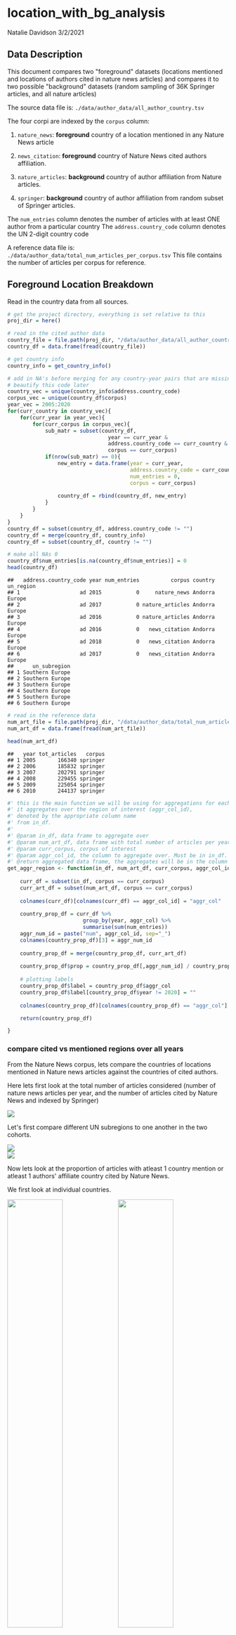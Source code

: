 location\_with\_bg\_analysis
================
Natalie Davidson
3/2/2021

## Data Description

This document compares two "foreground" datasets (locations mentioned and locations of authors cited in nature news articles) and compares it to two possible "background" datasets (random sampling of 36K Springer articles, and all nature articles)

The source data file is: `./data/author_data/all_author_country.tsv`

The four corpi are indexed by the `corpus` column:

1.  `nature_news`: **foreground** country of a location mentioned in any Nature News article

2.  `news_citation`: **foreground** country of Nature News cited authors affiliation.

3.  `nature_articles`: **background** country of author affiliation from Nature articles.

4.  `springer`: **background** country of author affiliation from random subset of Springer articles.

The `num_entries` column denotes the number of articles with at least ONE author from a particular country The `address.country_code` column denotes the UN 2-digit country code

A reference data file is: `./data/author_data/total_num_articles_per_corpus.tsv` This file contains the number of articles per corpus for reference.

## Foreground Location Breakdown

Read in the country data from all sources.

``` r
# get the project directory, everything is set relative to this
proj_dir = here()

# read in the cited author data
country_file = file.path(proj_dir, "/data/author_data/all_author_country.tsv")
country_df = data.frame(fread(country_file))

# get country info
country_info = get_country_info()

# add in NA's before merging for any country-year pairs that are missing
# beautify this code later
country_vec = unique(country_info$address.country_code)
corpus_vec = unique(country_df$corpus)
year_vec = 2005:2020
for(curr_country in country_vec){
    for(curr_year in year_vec){
        for(curr_corpus in corpus_vec){
            sub_matr = subset(country_df, 
                                year == curr_year & 
                                address.country_code == curr_country &
                                corpus == curr_corpus)
            if(nrow(sub_matr) == 0){
                new_entry = data.frame(year = curr_year,
                                       address.country_code = curr_country,
                                       num_entries = 0,
                                       corpus = curr_corpus)
                
                country_df = rbind(country_df, new_entry)
            }
        }
    }
}
country_df = subset(country_df, address.country_code != "")
country_df = merge(country_df, country_info)
country_df = subset(country_df, country != "")

# make all NAs 0
country_df$num_entries[is.na(country_df$num_entries)] = 0
head(country_df)
```

    ##   address.country_code year num_entries          corpus country un_region
    ## 1                   ad 2015           0     nature_news Andorra    Europe
    ## 2                   ad 2017           0 nature_articles Andorra    Europe
    ## 3                   ad 2016           0 nature_articles Andorra    Europe
    ## 4                   ad 2016           0   news_citation Andorra    Europe
    ## 5                   ad 2018           0   news_citation Andorra    Europe
    ## 6                   ad 2017           0   news_citation Andorra    Europe
    ##      un_subregion
    ## 1 Southern Europe
    ## 2 Southern Europe
    ## 3 Southern Europe
    ## 4 Southern Europe
    ## 5 Southern Europe
    ## 6 Southern Europe

``` r
# read in the reference data
num_art_file = file.path(proj_dir, "/data/author_data/total_num_articles_per_corpus.tsv")
num_art_df = data.frame(fread(num_art_file))

head(num_art_df)
```

    ##   year tot_articles   corpus
    ## 1 2005       166340 springer
    ## 2 2006       185832 springer
    ## 3 2007       202791 springer
    ## 4 2008       229455 springer
    ## 5 2009       225054 springer
    ## 6 2010       244137 springer

``` r
#' this is the main function we will be using for aggregations for each plot
#' it aggregates over the region of interest (aggr_col_id),
#' denoted by the appropriate column name
#' from in_df.
#' 
#' @param in_df, data frame to aggregate over
#' @param num_art_df, data frame with total number of articles per year, per corpus
#' @param curr_corpus, corpus of interest
#' @param aggr_col_id, the column to aggregate over. Must be in in_df.
#' @return aggregated data frame, the aggregates will be in the column num_(aggr_col_id)
get_aggr_region <- function(in_df, num_art_df, curr_corpus, aggr_col_id){
    
    curr_df = subset(in_df, corpus == curr_corpus)
    curr_art_df = subset(num_art_df, corpus == curr_corpus)
    
    colnames(curr_df)[colnames(curr_df) == aggr_col_id] = "aggr_col"
    
    country_prop_df = curr_df %>% 
                        group_by(year, aggr_col) %>% 
                        summarise(sum(num_entries)) 
    aggr_num_id = paste("num", aggr_col_id, sep="_")
    colnames(country_prop_df)[3] = aggr_num_id
    
    country_prop_df = merge(country_prop_df, curr_art_df)
    
    country_prop_df$prop = country_prop_df[,aggr_num_id] / country_prop_df$tot_articles
    
    # plotting labels
    country_prop_df$label = country_prop_df$aggr_col
    country_prop_df$label[country_prop_df$year != 2020] = ""
    
    colnames(country_prop_df)[colnames(country_prop_df) == "aggr_col"] = aggr_col_id

    return(country_prop_df)

}
```

### compare cited vs mentioned regions over all years

From the Nature News corpus, lets compare the countries of locations mentioned in Nature news articles against the countries of cited authors.

Here lets first look at the total number of articles considered (number of nature news articles per year, and the number of articles cited by Nature News and indexed by Springer)

<img src="location_with_bg_analysis_files/figure-markdown_github/foreground_analysis-1.png" style="display: block; margin: auto;" />

Let's first compare different UN subregions to one another in the two cohorts.

<img src="location_with_bg_analysis_files/figure-markdown_github/compare_cite_v_mention_un_subregion-1.png" style="display: block; margin: auto;" /><img src="location_with_bg_analysis_files/figure-markdown_github/compare_cite_v_mention_un_subregion-2.png" style="display: block; margin: auto;" />

Now lets look at the proportion of articles with atleast 1 country mention or atleast 1 authors' affiliate country cited by Nature News.

We first look at individual countries.

<img src="location_with_bg_analysis_files/figure-markdown_github/four_countries_mention_or_citation-1.png" width="50%" /><img src="location_with_bg_analysis_files/figure-markdown_github/four_countries_mention_or_citation-2.png" width="50%" /><img src="location_with_bg_analysis_files/figure-markdown_github/four_countries_mention_or_citation-3.png" width="50%" /><img src="location_with_bg_analysis_files/figure-markdown_github/four_countries_mention_or_citation-4.png" width="50%" />

Now lets take the mention proportion - citation proportion for each country. This will help us understand if some countries are studied more or publish more, or its equal.

<img src="location_with_bg_analysis_files/figure-markdown_github/mention_minus_citation-1.png" style="display: block; margin: auto;" /><img src="location_with_bg_analysis_files/figure-markdown_github/mention_minus_citation-2.png" style="display: block; margin: auto;" />

## Background location Breakdown

Now aggregate the background data: all Springer articles and all Nature articles.

Here lets first look at the total number of articles considered (number of nature articles per year, and the number of Springer articles)

<img src="location_with_bg_analysis_files/figure-markdown_github/qc_num_article_foreground-1.png" width="50%" />

So Springer has many more articles than Nature. Let's look comparatively at different countries to check their frequencies. We see that Nature is very biased towards US/UK in comparison to springer. I believe springer has non-english journals, but needs to be checked.

<img src="location_with_bg_analysis_files/figure-markdown_github/springer_v_nature-1.png" width="50%" /><img src="location_with_bg_analysis_files/figure-markdown_github/springer_v_nature-2.png" width="50%" /><img src="location_with_bg_analysis_files/figure-markdown_github/springer_v_nature-3.png" width="50%" /><img src="location_with_bg_analysis_files/figure-markdown_github/springer_v_nature-4.png" width="50%" />

Now lets compare nature news citations rate against Springer and Nature articles for a few countries. We see that the citation rate mostly tracks the Nature article rate.

<img src="location_with_bg_analysis_files/figure-markdown_github/citation_v_springer_v_nature-1.png" width="50%" /><img src="location_with_bg_analysis_files/figure-markdown_github/citation_v_springer_v_nature-2.png" width="50%" /><img src="location_with_bg_analysis_files/figure-markdown_github/citation_v_springer_v_nature-3.png" width="50%" /><img src="location_with_bg_analysis_files/figure-markdown_github/citation_v_springer_v_nature-4.png" width="50%" />

Now lets take the Nature authorship - Nature News citation proportion for each country. This will help us understand if Nature News focuses more on research from a specific country.

<img src="location_with_bg_analysis_files/figure-markdown_github/authorship_minus_citation-1.png" style="display: block; margin: auto;" /><img src="location_with_bg_analysis_files/figure-markdown_github/authorship_minus_citation-2.png" style="display: block; margin: auto;" />

Now lets compare nature news mentions rate against Springer and Nature articles for a few countries.

<img src="location_with_bg_analysis_files/figure-markdown_github/four_countries_v_springer_v_nature-1.png" width="50%" /><img src="location_with_bg_analysis_files/figure-markdown_github/four_countries_v_springer_v_nature-2.png" width="50%" /><img src="location_with_bg_analysis_files/figure-markdown_github/four_countries_v_springer_v_nature-3.png" width="50%" /><img src="location_with_bg_analysis_files/figure-markdown_github/four_countries_v_springer_v_nature-4.png" width="50%" />
